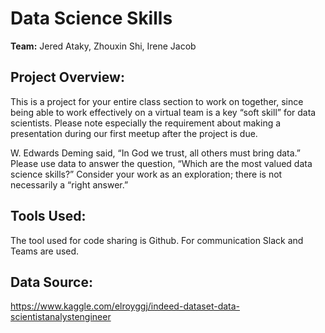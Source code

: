 # Data Science Skills

**Team:** Jered Ataky, Zhouxin Shi, Irene Jacob

## Project Overview:

This is a project for your entire class section to work on together, since being able to work effectively on a virtual team is a key “soft skill” for data scientists. Please note especially the requirement about making a presentation during our first meetup after the project is due.

W. Edwards Deming said, “In God we trust, all others must bring data.” Please use data to answer the question, “Which are the most valued data science skills?” Consider your work as an exploration; there is not necessarily a “right answer.”

## Tools Used:

The tool used for code sharing is Github. For communication Slack and Teams are used. 

## Data Source:

https://www.kaggle.com/elroyggj/indeed-dataset-data-scientistanalystengineer
